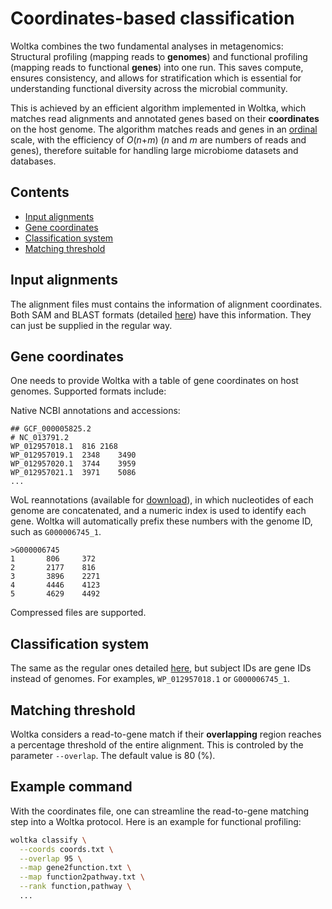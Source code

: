 # Coordinates-based classification

Woltka combines the two fundamental analyses in metagenomics: Structural profiling (mapping reads to **genomes**) and functional profiling (mapping reads to functional **genes**) into one run. This saves compute, ensures consistency, and allows for stratification which is essential for understanding functional diversity across the microbial community.

This is achieved by an efficient algorithm implemented in Woltka, which matches read alignments and annotated genes based on their **coordinates** on the host genome. The algorithm matches reads and genes in an [ordinal](https://en.wikipedia.org/wiki/Ordinal_number) scale, with the efficiency of _O_(_n_+_m_) (_n_ and _m_ are numbers of reads and genes), therefore suitable for handling large microbiome datasets and databases.

## Contents

- [Input alignments](#input-alignments)
- [Gene coordinates](#gene-coordinates)
- [Classification system](#classification-system)
- [Matching threshold](#natching-threshold)


## Input alignments

The alignment files must contains the information of alignment coordinates. Both SAM and BLAST formats (detailed [here](input.md)) have this information. They can just be supplied in the regular way.


## Gene coordinates

One needs to provide Woltka with a table of gene coordinates on host genomes. Supported formats include:

Native NCBI annotations and accessions:

```
## GCF_000005825.2
# NC_013791.2
WP_012957018.1  816 2168
WP_012957019.1  2348    3490
WP_012957020.1  3744    3959
WP_012957021.1  3971    5086
...
```

WoL reannotations (available for [download](https://biocore.github.io/wol/)), in which nucleotides of each genome are concatenated, and a numeric index is used to identify each gene. Woltka will automatically prefix these numbers with the genome ID, such as `G000006745_1`.

```
>G000006745
1       806     372
2       2177    816
3       3896    2271
4       4446    4123
5       4629    4492
```

Compressed files are supported.


## Classification system

The same as the regular ones detailed [here](hierarchy.md), but subject IDs are gene IDs instead of genomes. For examples, `WP_012957018.1` or `G000006745_1`.


## Matching threshold

Woltka considers a read-to-gene match if their **overlapping** region reaches a percentage threshold of the entire alignment. This is controled by the parameter `--overlap`. The default value is 80 (%).


## Example command

With the coordinates file, one can streamline the read-to-gene matching step into a Woltka protocol. Here is an example for functional profiling:

```bash
woltka classify \
  --coords coords.txt \
  --overlap 95 \
  --map gene2function.txt \
  --map function2pathway.txt \
  --rank function,pathway \
  ...
```
